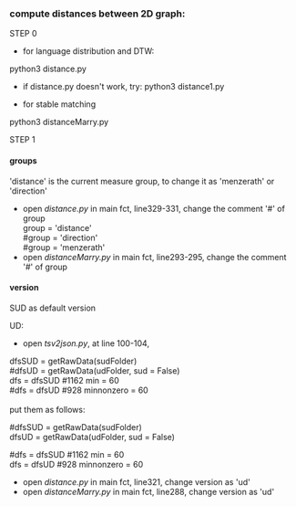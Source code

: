 ### compute distances between 2D graph:

STEP 0<br/>
* for language distribution and DTW:

python3 distance.py

* if distance.py doesn't work, try:
python3 distance1.py<br/>


* for stable matching 

python3 distanceMarry.py
<br/>

STEP 1<br/>
#### groups
'distance' is the current measure group,
to change it as 'menzerath' or 'direction'

* open *distance.py* in main fct, line329-331, change the comment '#' of group <br/>
   group = 'distance' <br/>
    #group = 'direction'<br/>
    #group = 'menzerath'<br/>
* open *distanceMarry.py* in main fct, line293-295, change the comment '#' of group 


#### version
SUD as default version

UD:
* open *tsv2json.py*, at line 100-104, <br/>

dfsSUD = getRawData(sudFolder)<br/>
#dfsUD = getRawData(udFolder, sud = False)<br/>
dfs = dfsSUD #1162 min = 60 <br/>
#dfs = dfsUD #928 minnonzero = 60<br/>
<br/>
put them as follows:

#dfsSUD = getRawData(sudFolder)<br/>
dfsUD = getRawData(udFolder, sud = False)<br/>

#dfs = dfsSUD #1162 min = 60 <br/>
dfs = dfsUD #928 minnonzero = 60 <br/>

* open *distance.py* in main fct, line321, change version as 'ud'
* open *distanceMarry.py* in main fct, line288, change version as 'ud'

